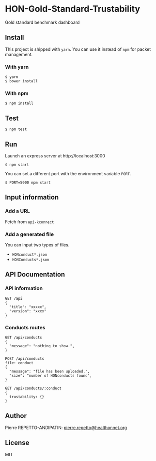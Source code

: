 HON-Gold-Standard-Trustability
==============================

Gold standard benchmark dashboard

Install
-------

This project is shipped with `yarn`. You can use it instead of `npm` for packet management.

### With yarn

```
$ yarn
$ bower install
```

### With npm

```
$ npm install
```

Test
----

```
$ npm test
```

Run
---

Launch an express server at http://localhost:3000

```
$ npm start
```

You can set a different port with the environment variable `PORT`.

```
$ PORT=5000 npm start
```

Input information
-----------------

### Add a URL

Fetch from `api-kconnect`

### Add a generated file

You can input two types of files.

* `HONconduct*.json`
* `HONConducts*.json`

API Documentation
-----------------

### API information

```
GET /api
{
  "title": "xxxxx",
  "version": "xxxx"
}
```

### Conducts routes

```
GET /api/conducts
{
  "message": "nothing to show.",
}
```

```
POST /api/conducts
file: conduct
{
  "message": "file has been uploaded.",
  "size": "number of HONconducts found",
}
```

```
GET /api/conducts/:conduct
{
  trustability: {}
}
```

Author
------

Pierre REPETTO-ANDIPATIN: <pierre.repetto@healthonnet.org>

License
-------

MIT
